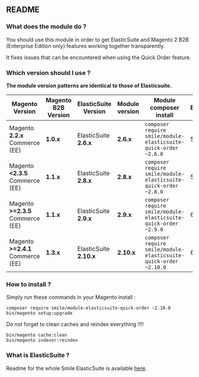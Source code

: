 ## README

### What does the module do ?

You should use this module in order to get ElasticSuite and Magento 2 B2B (Enterprise Edition only) features working together transparently.

It fixes issues that can be encountered when using the Quick Order feature.

### Which version should I use ?

**The module version patterns are identical to those of Elasticsuite.**

Magento Version                   | Magento B2B Version | ElasticSuite Version         | Module version | Module composer install                                              | Supported Elasticsearch Version | Actively maintained
----------------------------------|---------------------|------------------------------|----------------|----------------------------------------------------------------------|---------------------------------|---------------------
Magento **2.2.x** Commerce (EE)   | **1.0.x**           | ElasticSuite **2.6.x**       | **2.6.x**      | ```composer require smile/module-elasticsuite-quick-order ~2.6.0```  | 5.x & 6.x                       | No
Magento **<2.3.5** Commerce (EE)  | **1.1.x**           | ElasticSuite **2.8.x**       | **2.8.x**      | ```composer require smile/module-elasticsuite-quick-order ~2.8.0```  | 5.x & 6.x                       | No
Magento **>=2.3.5** Commerce (EE) | **1.1.x**           | ElasticSuite **2.9.x**       | **2.9.x**      | ```composer require smile/module-elasticsuite-quick-order ~2.9.0```  | 6.x & 7.x                       | **Yes**
Magento **>=2.4.1** Commerce (EE) | **1.3.x**           | ElasticSuite **2.10.x**      | **2.10.x**     | ```composer require smile/module-elasticsuite-quick-order ~2.10.0``` | 6.x & 7.x                       | **Yes**

### How to install ?

Simply run these commands in your Magento install :

```
composer require smile/module-elasticsuite-quick-order ~2.10.0
bin/magento setup:upgrade
```

Do not forget to clean caches and reindex everything !!!!

```
bin/magento cache:clean
bin/magento indexer:reindex
```

### What is ElasticSuite ?

Readme for the whole Smile ElasticSuite is available [here](https://github.com/Smile-SA/elasticsuite).

